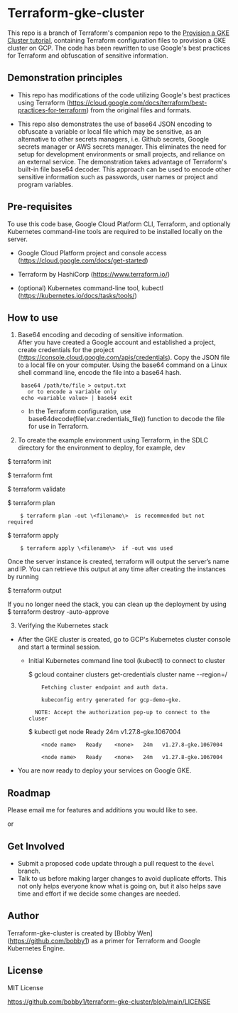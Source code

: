 # Terraform-gke-cluster

This repo is a branch of Terraform's companion repo to the [Provision a GKE Cluster tutorial](https://developer.hashicorp.com/terraform/tutorials/kubernetes/gke), containing Terraform configuration files to provision a GKE cluster on GCP. The code has been rewritten to use Google's best practices for Terraform and obfuscation of sensitive information.

## Demonstration principles
* This repo has modifications of the code utilizing Google's best practices using Terraform (https://cloud.google.com/docs/terraform/best-practices-for-terraform) from the original files and formats.

* This repo also demonstrates the use of base64 JSON encoding to obfuscate a variable or local file which may be sensitive, as an alternative to other secrets managers, i.e. Github secrets, Google secrets manager or AWS secrets manager.  This eliminates the need for setup for development environments or small projects, and reliance on an external service.  The demonstration takes advantage of Terraform's built-in file base64 decoder.  This approach can be used to encode other sensitive information such as passwords, user names or project and program variables.

## Pre-requisites

To use this code base, Google Cloud Platform CLI, Terraform, and optionally Kubernetes command-line tools are required to be installed locally on the server.

   * Google Cloud Platform project and console access (https://cloud.google.com/docs/get-started)
  
   * Terraform by HashiCorp (https://www.terraform.io/)

   * (optional) Kubernetes command-line tool, kubectl  (https://kubernetes.io/docs/tasks/tools/)
  
## How to use
1. Base64 encoding and decoding of sensitive information.  
     After you have created a Google account and established a project, create credentials for the project (https://console.cloud.google.com/apis/credentials).  Copy the JSON file to a local file on your computer.  Using the base64 command on a Linux shell command line, encode the file into a base64 hash.
        
        base64 /path/to/file > output.txt
          or to encode a variable only
        echo <variable value> | base64 exit
        
        

    * In the Terraform configuration, use base64decode(file(var.credentials_file)) function to decode the file for use in Terraform. 

2. To create the example environment using Terraform, in the SDLC directory for the environment to deploy, for example, dev

  $ terraform init

  $ terraform fmt

  $ terraform validate

  $ terraform plan  

        $ terraform plan -out \<filename\>  is recommended but not required

  $ terraform apply
  
        $ terraform apply \<filename\>  if -out was used
  
 Once the server instance is created, terraform will output the server’s name and IP.  You can retrieve this output at any time after creating the instances by running 
  
   $ terraform output
  
If you no longer need the stack,  you can clean up the deployment by using
  $ terraform destroy -auto-approve

3. Verifying the Kubernetes stack
  - After the GKE cluster is created, go to GCP's Kubernetes cluster console and start a terminal session.  
    - Initial Kubernetes command line tool (kubectl) to connect to cluster

        $ gcloud container clusters get-credentials cluster name --region=/<cluster region />

              Fetching cluster endpoint and auth data.

              kubeconfig entry generated for gcp-demo-gke.

            NOTE: Accept the authorization pop-up to connect to the cluser

        $ kubectl get node 
              <node name>   Ready    <none>   24m   v1.27.8-gke.1067004

              <node name>   Ready    <none>   24m   v1.27.8-gke.1067004

              <node name>   Ready    <none>   24m   v1.27.8-gke.1067004

  * You are now ready to deploy your services on Google GKE.


## Roadmap

Please email me for features and additions you would like to see.  

or

## Get Involved

* Submit a proposed code update through a pull request to the `devel` branch.
* Talk to us before making larger changes
  to avoid duplicate efforts. This not only helps everyone
  know what is going on, but it also helps save time and effort if we decide
  some changes are needed.

## Author

Terraform-gke-cluster is created by [Bobby Wen] (https://github.com/bobby1) as a primer for Terraform and Google Kubernetes Engine.

## License

MIT License

https://github.com/bobby1/terraform-gke-cluster/blob/main/LICENSE
